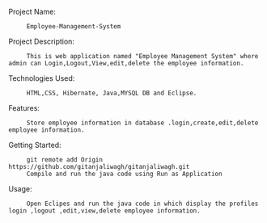 Project Name:

         Employee-Management-System


Project Description:
         
         This is web application named "Employee Management System" where admin can Login,Logout,View,edit,delete the employee information. 
         

Technologies Used:

         HTML,CSS, Hibernate, Java,MYSQL DB and Eclipse.
      
Features:

         Store employee information in database .login,create,edit,delete employee information.
         
Getting Started:

         git remote add Origin https://github.com/gitanjaliwagh/gitanjaliwagh.git
         Compile and run the java code using Run as Application
         
Usage:

         Open Eclipes and run the java code in which display the profiles login ,logout ,edit,view,delete employee information.

